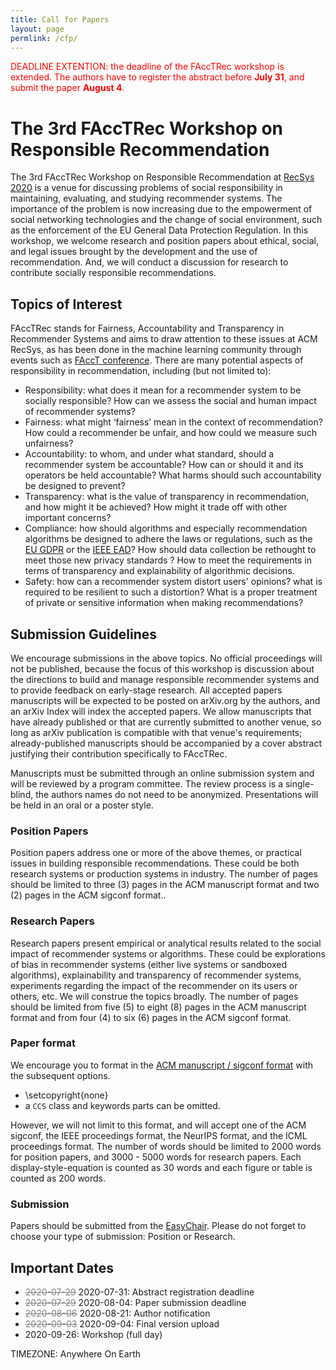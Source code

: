 ```yaml
---
title: Call for Papers
layout: page
permlink: /cfp/
---
```


<div style="color: red; margin-bottom: 5ex;">
DEADLINE EXTENTION: the deadline of the FAccTRec workshop is extended.  The authors have to register the abstract before <span style="font-weight: bold;">July 31</span>, and submit the paper <span style="font-weight: bold;">August 4</span>.
</div>

The 3rd FAccTRec Workshop on Responsible Recommendation
=====================================================

The 3rd FAccTRec Workshop on Responsible Recommendation at [RecSys 2020](https://recsys.acm.org/recsys20/) is a venue for discussing problems of social responsibility in maintaining, evaluating, and studying recommender systems. The importance of the problem is now increasing due to the empowerment of social networking technologies and the change of social environment, such as the enforcement of the EU General Data Protection Regulation. In this workshop, we welcome research and position papers about ethical, social, and legal issues brought by the development and the use of recommendation. And, we will conduct a discussion for research to contribute socially responsible recommendations.

Topics of Interest
------------------

FAccTRec stands for Fairness, Accountability and Transparency in Recommender Systems and aims to draw attention to these issues at ACM RecSys, as has been done in the machine learning community through events such as [FAccT conference](https://facctconference.org/). There are many potential aspects of responsibility in recommendation, including (but not limited to):

* Responsibility: what does it mean for a recommender system to be socially responsible? How can we assess the social and human impact of recommender systems?
* Fairness: what might ‘fairness’ mean in the context of recommendation? How could a recommender be unfair, and how could we measure such unfairness?
* Accountability: to whom, and under what standard, should a recommender system be accountable? How can or should it and its operators be held accountable? What harms should such accountability be designed to prevent?
* Transparency: what is the value of transparency in recommendation, and how might it be achieved? How might it trade off with other important concerns?
* Compliance: how should algorithms and especially recommendation algorithms be designed to adhere the laws or regulations, such as the [EU GDPR](http://eur-lex.europa.eu/legal-content/EN/TXT/?uri=CELEX:32016R0679) or the [IEEE EAD](https://ethicsinaction.ieee.org/)? How should data collection be rethought to meet those new privacy standards ? How to meet the requirements in terms of transparency and explainability of algorithmic decisions.
* Safety: how can a recommender system distort users' opinions? what is required to be resilient to such a distortion? What is a proper treatment of private or sensitive information when making recommendations?

Submission Guidelines 
---------------------

We encourage submissions in the above topics. No official proceedings will not be published, because the focus of this workshop is discussion about the directions to build and manage responsible recommender systems and to provide feedback on early-stage research. All accepted papers manuscripts will be expected to be posted on arXiv.org by the authors, and an arXiv Index will index the accepted papers. We allow manuscripts that have already published or that are currently submitted to another venue, so long as arXiv publication is compatible with that venue's requirements; already-published manuscripts should be accompanied by a cover abstract justifying their contribution specifically to FAccTRec.

Manuscripts must be submitted through an online submission system and will be reviewed by a program committee. The review process is a single-blind, the authors names do not need to be anonymized. Presentations will be held in an oral or a poster style.

### Position Papers

Position papers address one or more of the above themes, or practical issues in building responsible recommendations. These could be both research systems or production systems in industry. The number of pages should be limited to three (3) pages in the ACM manuscript format and two (2) pages in the ACM sigconf format..

### Research Papers

Research papers present empirical or analytical results related to the social impact of recommender systems or algorithms. These could be explorations of bias in recommender systems (either live systems or sandboxed algorithms), explainability and transparency of recommender systems, experiments regarding the impact of the recommender on its users or others, etc. We will construe the topics broadly. The number of pages should be limited from five (5) to eight (8) pages in the ACM manuscript format and from four (4) to six (6) pages in the ACM sigconf format.

### Paper format

We encourage you to format in the [ACM manuscript / sigconf format](https://www.acm.org/publications/proceedings-template) with the subsequent options.

* \setcopyright{none}
* a `CCS` class and keywords parts can be omitted.

However, we will not limit to this format, and will accept one of the ACM sigconf,  the IEEE proceedings format, the NeurIPS format, and the ICML proceedings format.
The number of words should be limited to 2000 words for position papers, and 3000 - 5000 words for research papers.  Each display-style-equation is counted as 30 words and each figure or table is counted as 200 words.

### Submission

Papers should be submitted from the [EasyChair](https://easychair.org/conferences/?conf=facctrec2020).  Please do not forget to choose your type of submission: Position or Research.

Important Dates
---------------

* <del style="color: gray;">2020-07-29</del> 2020-07-31: Abstract registration deadline
* <del style="color: gray;">2020-07-29</del> 2020-08-04: Paper submission deadline
* <del style="color: gray;">2020-08-06</del> 2020-08-21: Author notification
* <del style="color: gray;">2020-09-03</del> 2020-09-04: Final version upload
* 2020-09-26: Workshop (full day)

TIMEZONE: Anywhere On Earth
